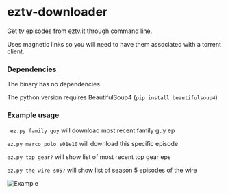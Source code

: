 # eztv-downloader
Get tv episodes from eztv.it through command line.

Uses magnetic links so you will need to have them associated with a torrent client.

### Dependencies
The binary has no dependencies.

The python version requires BeautifulSoup4 (`pip install beautifulsoup4`)

### Example usage
 ` ez.py family guy` will download most recent family guy ep
  
  `ez.py marco polo s01e10` will download this specific episode
  
  `ez.py top gear?` will show list of most recent top gear eps
  
  `ez.py the wire s05?` will show list of season 5 episodes of the wire
  
  
![Example](http://i.imgur.com/2hLlFIu.png)
